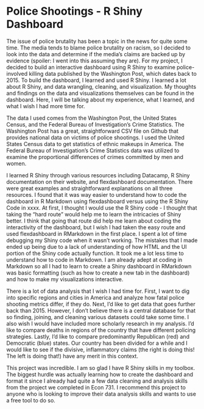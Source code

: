 # Police Shootings - R Shiny Dashboard

The issue of police brutality has been a topic in the news for quite some time. The media tends to blame police brutality on racism, so I decided to look into the data and determine if the media’s claims are backed up by evidence (spoiler: I went into this assuming they are). For my project, I decided to build an interactive dashboard using R Shiny to examine police-involved killing data published by the Washington Post, which dates back to 2015. To build the dashboard, I learned and used R Shiny. I learned a lot about R Shiny, and data wrangling, cleaning, and visualization. My thoughts and findings on the data and visualizations themselves can be found in the dashboard. Here, I will be talking about my experience, what I learned, and what I wish I had more time for.

The data I used comes from the Washington Post, the United States Census, and the Federal Bureau of Investigation’s Crime Statistics. The Washington Post has a great, straightforward CSV file on Github that provides national data on victims of police shootings. I used the United States Census data to get statistics of ethnic makeups in America. The Federal Bureau of Investigation’s Crime Statistics data was utilized to examine the proportional differences of crimes committed by men and women.

I learned R Shiny through various resources including Datacamp, R Shiny documentation on their website, and flexdashboard documentation. There were great examples and straightforward explanations on all three resources. I found that it was way easier to understand how to code the dashboard in R Markdown using flexdashboard versus using the R Shiny Code in xxxx. At first, I thought I would use the R Shiny code - I thought that taking the “hard route” would help me to learn the intricacies of Shiny better. I think that going that route did help me learn about coding the interactivity of the dashboard, but I wish I had taken the easy route and used flexdashboard in RMarkdown in the first place. I spent a lot of time debugging my Shiny code when it wasn’t working. The mistakes that I made ended up being due to a lack of understanding of how HTML and the UI portion of the Shiny code actually function. It took me a lot less time to understand how to code in Markdown. I am already adept at coding in Markdown so all I had to learn to create a Shiny dashboard in RMarkdown was basic formatting (such as how to create a new tab in the dashboard) and how to make my visualizations interactive.

There is a lot of data analysis that I wish I had time for. First, I want to dig into specific regions and cities in America and analyze how fatal police shooting metrics differ, if they do. Next, I’d like to get data that goes further back than 2015. However, I don’t believe there is a central database for that so finding, joining, and cleaning various datasets could take some time. I also wish I would have included more scholarly research in my analysis. I’d like to compare deaths in regions of the country that have different policing strategies. Lastly, I’d like to compare predominantly Republican (red) and Democratic (blue) states. Our country has been divided for a while and I would like to see if the divisive, inflammatory claims (the right is doing this! The left is doing that!) have any merit in this context. 

This project was incredible. I am so glad I have R Shiny skills in my toolbox. The biggest hurdle was actually learning how to create the dashboard and format it since I already had quite a few data cleaning and analysis skills from the project we completed in Econ 731. I recommend this project to anyone who is looking to improve their data analysis skills and wants to use a free tool to do so. 
